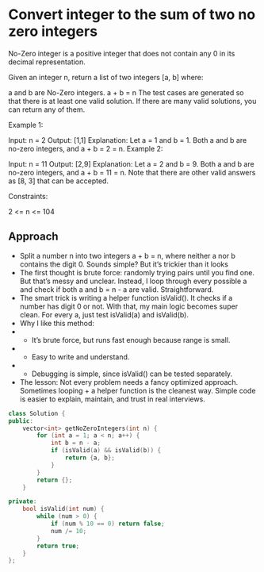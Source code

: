 # Convert integer to the sum of two no zero integers

No-Zero integer is a positive integer that does not contain any 0 in its decimal representation.

Given an integer n, return a list of two integers [a, b] where:

a and b are No-Zero integers.
a + b = n
The test cases are generated so that there is at least one valid solution. If there are many valid solutions, you can return any of them.

 

Example 1:

Input: n = 2
Output: [1,1]
Explanation: Let a = 1 and b = 1.
Both a and b are no-zero integers, and a + b = 2 = n.
Example 2:

Input: n = 11
Output: [2,9]
Explanation: Let a = 2 and b = 9.
Both a and b are no-zero integers, and a + b = 11 = n.
Note that there are other valid answers as [8, 3] that can be accepted.
 

Constraints:

2 <= n <= 104





## Approach 
- Split a number n into two integers a + b = n, where neither a nor b contains the digit 0. Sounds simple? But it’s trickier than it looks
- The first thought is brute force: randomly trying pairs until you find one. But that’s messy and unclear. Instead, I loop through every possible a and check if both a and b = n - a are valid. Straightforward.
- The smart trick is writing a helper function isValid(). It checks if a number has digit 0 or not. With that, my main logic becomes super clean. For every a, just test isValid(a) and isValid(b).
- Why I like this method:
- - It’s brute force, but runs fast enough because range is small.
- - Easy to write and understand.
- - Debugging is simple, since isValid() can be tested separately.
- The lesson: Not every problem needs a fancy optimized approach. Sometimes looping + a helper function is the cleanest way. Simple code is easier to explain, maintain, and trust in real interviews.







```cpp
class Solution {
public:
    vector<int> getNoZeroIntegers(int n) {
        for (int a = 1; a < n; a++) {
            int b = n - a;
            if (isValid(a) && isValid(b)) {
                return {a, b};
            }
        }
        return {};
    }

private:
    bool isValid(int num) {
        while (num > 0) {
            if (num % 10 == 0) return false;
            num /= 10;
        }
        return true;
    }
};
```
